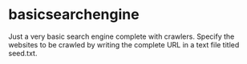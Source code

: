 # basicsearchengine
Just a very basic search engine complete with crawlers. Specify the websites to be crawled by writing the complete URL in a text file titled seed.txt. 
